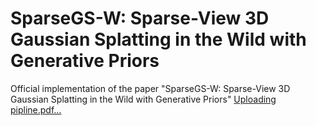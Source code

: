 # SparseGS-W: Sparse-View 3D Gaussian Splatting in the Wild with Generative Priors
Official implementation of the paper "SparseGS-W: Sparse-View 3D Gaussian Splatting in the Wild with Generative Priors"
[Uploading pipline.pdf…]()
